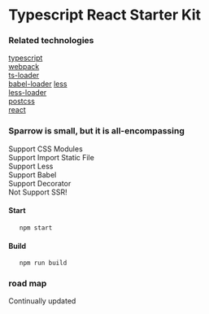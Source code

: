 # Typescript React Starter Kit

### Related technologies
[typescript](https://www.typescriptlang.org/) <br/>
[webpack](https://www.typescriptlang.org/) <br/>
[ts-loader](https://github.com/TypeStrong/ts-loader) <br/>
[babel-loader](https://github.com/babel/babel-loader)
[less](https://github.com/less) <br/>
[less-loader](https://github.com/webpack-contrib/less-loader) <br/>
[postcss](https://github.com/postcss/postcss) <br/>
[react](https://reactjs.org/)


### Sparrow is small, but it is all-encompassing
Support CSS Modules <br/>
Support Import Static File <br/>
Support Less <br/>
Support Babel <br/>
Support Decorator <br/>
Not Support SSR! <br/>

#### Start
```
   npm start
```

#### Build
```
   npm run build
```

### road map
Continually updated<br/>

